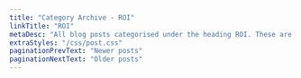 ```yaml
---
title: "Category Archive - ROI"
linkTitle: "ROI"
metaDesc: "All blog posts categorised under the heading ROI. These are updated on a regular basis so do check back for updates."
extraStyles: "/css/post.css"
paginationPrevText: "Newer posts"
paginationNextText: "Older posts"
---
```

